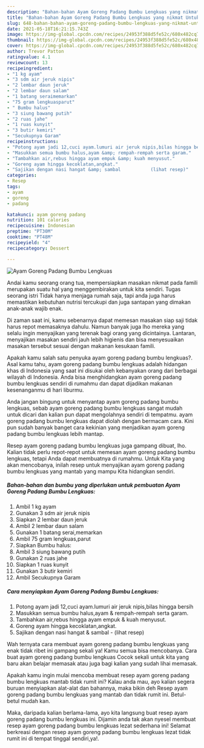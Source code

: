 ```yaml
---
description: "Bahan-bahan Ayam Goreng Padang Bumbu Lengkuas yang nikmat Untuk Jualan"
title: "Bahan-bahan Ayam Goreng Padang Bumbu Lengkuas yang nikmat Untuk Jualan"
slug: 648-bahan-bahan-ayam-goreng-padang-bumbu-lengkuas-yang-nikmat-untuk-jualan
date: 2021-05-18T16:21:15.743Z
image: https://img-global.cpcdn.com/recipes/24953f388d5fe52c/680x482cq70/ayam-goreng-padang-bumbu-lengkuas-foto-resep-utama.jpg
thumbnail: https://img-global.cpcdn.com/recipes/24953f388d5fe52c/680x482cq70/ayam-goreng-padang-bumbu-lengkuas-foto-resep-utama.jpg
cover: https://img-global.cpcdn.com/recipes/24953f388d5fe52c/680x482cq70/ayam-goreng-padang-bumbu-lengkuas-foto-resep-utama.jpg
author: Trevor Patton
ratingvalue: 4.1
reviewcount: 13
recipeingredient:
- "1 kg ayam"
- "3 sdm air jeruk nipis"
- "2 lembar daun jeruk"
- "2 lembar daun salam"
- "1 batang seraimemarkan"
- "75 gram lengkuasparut"
- " Bumbu halus"
- "3 siung bawang putih"
- "2 ruas jahe"
- "1 ruas kunyit"
- "3 butir kemiri"
- "Secukupnya Garam"
recipeinstructions:
- "Potong ayam jadi 12,cuci ayam.lumuri air jeruk nipis,bilas hingga bersih"
- "Masukkan semua bumbu halus,ayam &amp; rempah-rempah serta garam."
- "Tambahkan air,rebus hingga ayam empuk &amp; kuah menyusut."
- "Goreng ayam hingga kecoklatan,angkat."
- "Sajikan dengan nasi hangat &amp; sambal           (lihat resep)"
categories:
- Resep
tags:
- ayam
- goreng
- padang

katakunci: ayam goreng padang 
nutrition: 101 calories
recipecuisine: Indonesian
preptime: "PT30M"
cooktime: "PT48M"
recipeyield: "4"
recipecategory: Dessert

---
```



![Ayam Goreng Padang Bumbu Lengkuas](https://img-global.cpcdn.com/recipes/24953f388d5fe52c/680x482cq70/ayam-goreng-padang-bumbu-lengkuas-foto-resep-utama.jpg)

Andai kamu seorang orang tua, mempersiapkan masakan nikmat pada famili merupakan suatu hal yang menggembirakan untuk kita sendiri. Tugas seorang istri Tidak hanya menjaga rumah saja, tapi anda juga harus memastikan kebutuhan nutrisi tercukupi dan juga santapan yang dimakan anak-anak wajib enak.

Di zaman  saat ini, kamu sebenarnya dapat memesan masakan siap saji tidak harus repot memasaknya dahulu. Namun banyak juga lho mereka yang selalu ingin menyajikan yang terenak bagi orang yang dicintainya. Lantaran, menyajikan masakan sendiri jauh lebih higienis dan bisa menyesuaikan masakan tersebut sesuai dengan makanan kesukaan famili. 



Apakah kamu salah satu penyuka ayam goreng padang bumbu lengkuas?. Asal kamu tahu, ayam goreng padang bumbu lengkuas adalah hidangan khas di Indonesia yang saat ini disukai oleh kebanyakan orang dari berbagai wilayah di Indonesia. Anda bisa menghidangkan ayam goreng padang bumbu lengkuas sendiri di rumahmu dan dapat dijadikan makanan kesenanganmu di hari liburmu.

Anda jangan bingung untuk menyantap ayam goreng padang bumbu lengkuas, sebab ayam goreng padang bumbu lengkuas sangat mudah untuk dicari dan kalian pun dapat mengolahnya sendiri di tempatmu. ayam goreng padang bumbu lengkuas dapat diolah dengan bermacam cara. Kini pun sudah banyak banget cara kekinian yang menjadikan ayam goreng padang bumbu lengkuas lebih mantap.

Resep ayam goreng padang bumbu lengkuas juga gampang dibuat, lho. Kalian tidak perlu repot-repot untuk memesan ayam goreng padang bumbu lengkuas, tetapi Anda dapat membuatnya di rumahmu. Untuk Kita yang akan mencobanya, inilah resep untuk menyajikan ayam goreng padang bumbu lengkuas yang mantab yang mampu Kita hidangkan sendiri.

<!--inarticleads1-->

##### Bahan-bahan dan bumbu yang diperlukan untuk pembuatan Ayam Goreng Padang Bumbu Lengkuas:

1. Ambil 1 kg ayam
1. Gunakan 3 sdm air jeruk nipis
1. Siapkan 2 lembar daun jeruk
1. Ambil 2 lembar daun salam
1. Gunakan 1 batang serai,memarkan
1. Ambil 75 gram lengkuas,parut
1. Siapkan  Bumbu halus:
1. Ambil 3 siung bawang putih
1. Gunakan 2 ruas jahe
1. Siapkan 1 ruas kunyit
1. Gunakan 3 butir kemiri
1. Ambil Secukupnya Garam




<!--inarticleads2-->

##### Cara menyiapkan Ayam Goreng Padang Bumbu Lengkuas:

1. Potong ayam jadi 12,cuci ayam.lumuri air jeruk nipis,bilas hingga bersih
1. Masukkan semua bumbu halus,ayam &amp; rempah-rempah serta garam.
1. Tambahkan air,rebus hingga ayam empuk &amp; kuah menyusut.
1. Goreng ayam hingga kecoklatan,angkat.
1. Sajikan dengan nasi hangat &amp; sambal -           (lihat resep)




Wah ternyata cara membuat ayam goreng padang bumbu lengkuas yang enak tidak ribet ini gampang sekali ya! Kamu semua bisa mencobanya. Cara buat ayam goreng padang bumbu lengkuas Cocok sekali untuk kita yang baru akan belajar memasak atau juga bagi kalian yang sudah lihai memasak.

Apakah kamu ingin mulai mencoba membuat resep ayam goreng padang bumbu lengkuas mantab tidak rumit ini? Kalau anda mau, ayo kalian segera buruan menyiapkan alat-alat dan bahannya, maka bikin deh Resep ayam goreng padang bumbu lengkuas yang mantab dan tidak rumit ini. Betul-betul mudah kan. 

Maka, daripada kalian berlama-lama, ayo kita langsung buat resep ayam goreng padang bumbu lengkuas ini. Dijamin anda tak akan nyesel membuat resep ayam goreng padang bumbu lengkuas lezat sederhana ini! Selamat berkreasi dengan resep ayam goreng padang bumbu lengkuas lezat tidak rumit ini di tempat tinggal sendiri,ya!.

